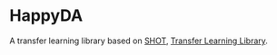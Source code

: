 # HappyDA

A transfer learning library based on [SHOT](https://github.com/tim-learn/SHOT), [Transfer Learning Library](https://github.com/thuml/Transfer-Learning-Library).
